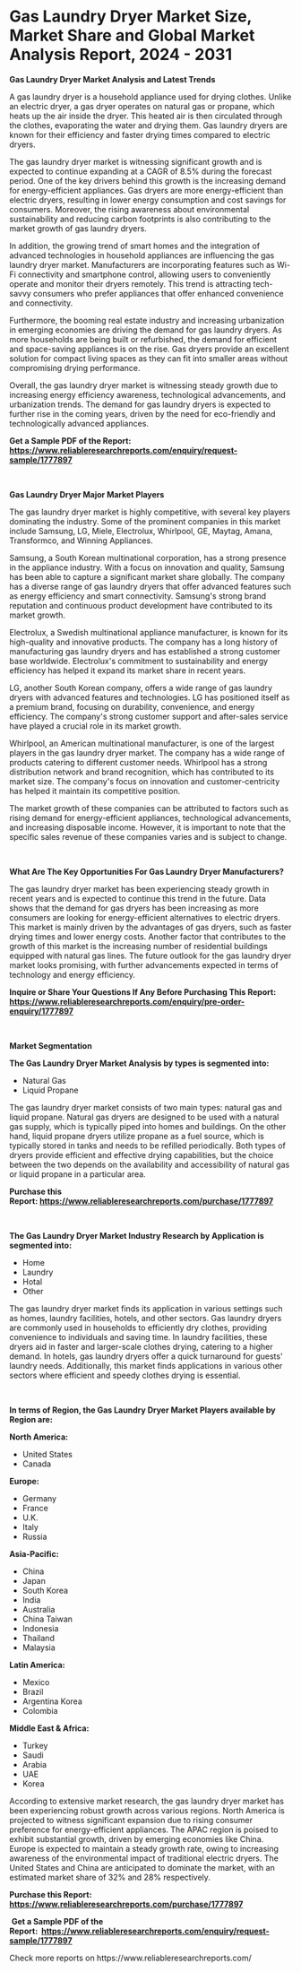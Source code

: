 <p><h1>Gas Laundry Dryer Market Size, Market Share and Global Market Analysis Report, 2024 - 2031</h1></p><p><strong>Gas Laundry Dryer Market Analysis and Latest Trends</strong></p>
<p><p>A gas laundry dryer is a household appliance used for drying clothes. Unlike an electric dryer, a gas dryer operates on natural gas or propane, which heats up the air inside the dryer. This heated air is then circulated through the clothes, evaporating the water and drying them. Gas laundry dryers are known for their efficiency and faster drying times compared to electric dryers.</p><p>The gas laundry dryer market is witnessing significant growth and is expected to continue expanding at a CAGR of 8.5% during the forecast period. One of the key drivers behind this growth is the increasing demand for energy-efficient appliances. Gas dryers are more energy-efficient than electric dryers, resulting in lower energy consumption and cost savings for consumers. Moreover, the rising awareness about environmental sustainability and reducing carbon footprints is also contributing to the market growth of gas laundry dryers.</p><p>In addition, the growing trend of smart homes and the integration of advanced technologies in household appliances are influencing the gas laundry dryer market. Manufacturers are incorporating features such as Wi-Fi connectivity and smartphone control, allowing users to conveniently operate and monitor their dryers remotely. This trend is attracting tech-savvy consumers who prefer appliances that offer enhanced convenience and connectivity.</p><p>Furthermore, the booming real estate industry and increasing urbanization in emerging economies are driving the demand for gas laundry dryers. As more households are being built or refurbished, the demand for efficient and space-saving appliances is on the rise. Gas dryers provide an excellent solution for compact living spaces as they can fit into smaller areas without compromising drying performance.</p><p>Overall, the gas laundry dryer market is witnessing steady growth due to increasing energy efficiency awareness, technological advancements, and urbanization trends. The demand for gas laundry dryers is expected to further rise in the coming years, driven by the need for eco-friendly and technologically advanced appliances.</p></p>
<p><strong>Get a Sample PDF of the Report:&nbsp; <a href="https://www.reliableresearchreports.com/enquiry/request-sample/1777897">https://www.reliableresearchreports.com/enquiry/request-sample/1777897</a></strong></p>
<p>&nbsp;</p>
<p><strong>Gas Laundry Dryer Major Market Players</strong></p>
<p><p>The gas laundry dryer market is highly competitive, with several key players dominating the industry. Some of the prominent companies in this market include Samsung, LG, Miele, Electrolux, Whirlpool, GE, Maytag, Amana, Transformco, and Winning Appliances.</p><p>Samsung, a South Korean multinational corporation, has a strong presence in the appliance industry. With a focus on innovation and quality, Samsung has been able to capture a significant market share globally. The company has a diverse range of gas laundry dryers that offer advanced features such as energy efficiency and smart connectivity. Samsung's strong brand reputation and continuous product development have contributed to its market growth.</p><p>Electrolux, a Swedish multinational appliance manufacturer, is known for its high-quality and innovative products. The company has a long history of manufacturing gas laundry dryers and has established a strong customer base worldwide. Electrolux's commitment to sustainability and energy efficiency has helped it expand its market share in recent years.</p><p>LG, another South Korean company, offers a wide range of gas laundry dryers with advanced features and technologies. LG has positioned itself as a premium brand, focusing on durability, convenience, and energy efficiency. The company's strong customer support and after-sales service have played a crucial role in its market growth.</p><p>Whirlpool, an American multinational manufacturer, is one of the largest players in the gas laundry dryer market. The company has a wide range of products catering to different customer needs. Whirlpool has a strong distribution network and brand recognition, which has contributed to its market size. The company's focus on innovation and customer-centricity has helped it maintain its competitive position.</p><p>The market growth of these companies can be attributed to factors such as rising demand for energy-efficient appliances, technological advancements, and increasing disposable income. However, it is important to note that the specific sales revenue of these companies varies and is subject to change.</p></p>
<p>&nbsp;</p>
<p><strong>What Are The Key Opportunities For Gas Laundry Dryer Manufacturers?</strong></p>
<p><p>The gas laundry dryer market has been experiencing steady growth in recent years and is expected to continue this trend in the future. Data shows that the demand for gas dryers has been increasing as more consumers are looking for energy-efficient alternatives to electric dryers. This market is mainly driven by the advantages of gas dryers, such as faster drying times and lower energy costs. Another factor that contributes to the growth of this market is the increasing number of residential buildings equipped with natural gas lines. The future outlook for the gas laundry dryer market looks promising, with further advancements expected in terms of technology and energy efficiency.</p></p>
<p><strong>Inquire or Share Your Questions If Any Before Purchasing This Report: <a href="https://www.reliableresearchreports.com/enquiry/pre-order-enquiry/1777897">https://www.reliableresearchreports.com/enquiry/pre-order-enquiry/1777897</a></strong></p>
<p>&nbsp;</p>
<p><strong>Market Segmentation</strong></p>
<p><strong>The Gas Laundry Dryer Market Analysis by types is segmented into:</strong></p>
<p><ul><li>Natural Gas</li><li>Liquid Propane</li></ul></p>
<p><p>The gas laundry dryer market consists of two main types: natural gas and liquid propane. Natural gas dryers are designed to be used with a natural gas supply, which is typically piped into homes and buildings. On the other hand, liquid propane dryers utilize propane as a fuel source, which is typically stored in tanks and needs to be refilled periodically. Both types of dryers provide efficient and effective drying capabilities, but the choice between the two depends on the availability and accessibility of natural gas or liquid propane in a particular area.</p></p>
<p><strong>Purchase this Report:&nbsp;<a href="https://www.reliableresearchreports.com/purchase/1777897">https://www.reliableresearchreports.com/purchase/1777897</a></strong></p>
<p>&nbsp;</p>
<p><strong>The Gas Laundry Dryer Market Industry Research by Application is segmented into:</strong></p>
<p><ul><li>Home</li><li>Laundry</li><li>Hotal</li><li>Other</li></ul></p>
<p><p>The gas laundry dryer market finds its application in various settings such as homes, laundry facilities, hotels, and other sectors. Gas laundry dryers are commonly used in households to efficiently dry clothes, providing convenience to individuals and saving time. In laundry facilities, these dryers aid in faster and larger-scale clothes drying, catering to a higher demand. In hotels, gas laundry dryers offer a quick turnaround for guests' laundry needs. Additionally, this market finds applications in various other sectors where efficient and speedy clothes drying is essential.</p></p>
<p>&nbsp;</p>
<p><strong>In terms of Region, the Gas Laundry Dryer Market Players available by Region are:</strong></p>
<p>
    <p> <strong> North America: </strong>
        <ul>
            <li>United States</li>
            <li>Canada</li>
        </ul>
        </p> 
    <p> <strong> Europe: </strong>
        <ul>
            <li>Germany</li>
            <li>France</li>
            <li>U.K.</li>
            <li>Italy</li>
            <li>Russia</li>
        </ul>
        </p> 
    <p> <strong> Asia-Pacific: </strong>
        <ul>
            <li>China</li>
            <li>Japan</li>
            <li>South Korea</li>
            <li>India</li>
            <li>Australia</li>
            <li>China Taiwan</li>
            <li>Indonesia</li>
            <li>Thailand</li>
            <li>Malaysia</li>
        </ul>
        </p> 
    <p> <strong> Latin America: </strong>
        <ul>
            <li>Mexico</li>
            <li>Brazil</li>
            <li>Argentina Korea</li>
            <li>Colombia</li>
        </ul>
        </p> 
    <p> <strong> Middle East & Africa: </strong>
        <ul>
            <li>Turkey</li>
            <li>Saudi</li>
            <li>Arabia</li>
            <li>UAE</li>
            <li>Korea</li>
        </ul>
    </p>
    </p>
<p><p>According to extensive market research, the gas laundry dryer market has been experiencing robust growth across various regions. North America is projected to witness significant expansion due to rising consumer preference for energy-efficient appliances. The APAC region is poised to exhibit substantial growth, driven by emerging economies like China. Europe is expected to maintain a steady growth rate, owing to increasing awareness of the environmental impact of traditional electric dryers. The United States and China are anticipated to dominate the market, with an estimated market share of 32% and 28% respectively.</p></p>
<p><strong>Purchase this Report: <a href="https://www.reliableresearchreports.com/purchase/1777897">https://www.reliableresearchreports.com/purchase/1777897</a></strong></p>
<p>&nbsp;<strong>Get a Sample PDF of the Report:&nbsp;&nbsp;<a href="https://www.reliableresearchreports.com/enquiry/request-sample/1777897">https://www.reliableresearchreports.com/enquiry/request-sample/1777897</a></strong></p>
<p><strong></strong></p>
<p>Check more reports on https://www.reliableresearchreports.com/</p>